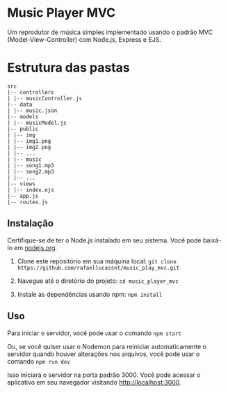 # Music Player MVC

Um reprodutor de música simples implementado usando o padrão MVC (Model-View-Controller) com Node.js, Express e EJS.

# Estrutura das pastas

```
src
|-- controllers
| |-- musicController.js
|-- data
| |-- music.json
|-- models
| |-- musicModel.js
|-- public
| |-- img
| |-- img1.png
| |-- img2.png
| |-- ...
| |-- music
| |-- song1.mp3
| |-- song2.mp3
| |-- ...
|-- views
| |-- index.ejs
|-- app.js
|-- routes.js
```

## Instalação

Certifique-se de ter o Node.js instalado em seu sistema. Você pode baixá-lo em [nodejs.org](https://nodejs.org/).

1. Clone este repositório em sua máquina local:
   `git clone https://github.com/rafaellucassnt/music_play_mvc.git`
2. Navegue até o diretório do projeto:
   `cd music_player_mvc`

3. Instale as dependências usando npm:
   `npm install`

## Uso

Para iniciar o servidor, você pode usar o comando `npm start`

Ou, se você quiser usar o Nodemon para reiniciar automaticamente o servidor quando houver alterações nos arquivos, você pode usar o comando `npm run dev`

Isso iniciará o servidor na porta padrão 3000. Você pode acessar o aplicativo em seu navegador visitando [http://localhost:3000](http://localhost:3000).
